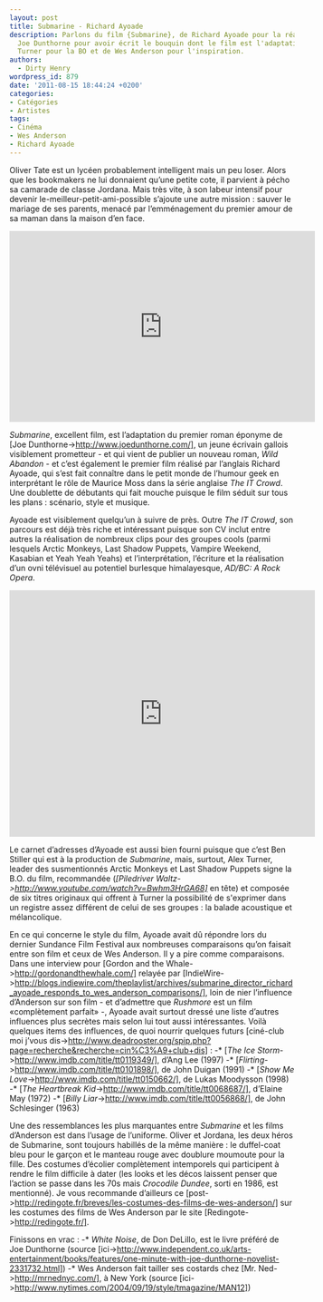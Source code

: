 ```yaml
---
layout: post
title: Submarine - Richard Ayoade
description: Parlons du film {Submarine}, de Richard Ayoade pour la réalisation, de
  Joe Dunthorne pour avoir écrit le bouquin dont le film est l'adaptation, d'Alex
  Turner pour la BO et de Wes Anderson pour l'inspiration.
authors:
  - Dirty Henry
wordpress_id: 879
date: '2011-08-15 18:44:24 +0200'
categories:
- Catégories
- Artistes
tags:
- Cinéma
- Wes Anderson
- Richard Ayoade
---
```

Oliver Tate est un lycéen probablement intelligent mais un peu loser. Alors que les bookmakers ne lui donnaient qu’une petite cote, il parvient à pécho sa camarade de classe Jordana. Mais très vite, à son labeur intensif pour devenir le-meilleur-petit-ami-possible s’ajoute une autre mission : sauver le mariage de ses parents, menacé par l’emménagement du premier amour de sa maman dans la maison d’en face.

<iframe width="540" height="337" src="http://www.youtube.com/embed/4IVFfiv6wpY" frameborder="0" allowfullscreen></iframe>

*Submarine*, excellent film, est l’adaptation du premier roman éponyme de [Joe Dunthorne->http://www.joedunthorne.com/], un jeune écrivain gallois visiblement prometteur - et qui vient de publier un nouveau roman, *Wild Abandon* - et c’est également le premier film réalisé par l’anglais Richard Ayoade, qui s’est fait connaître dans le petit monde de l’humour geek en interprétant le rôle de Maurice Moss dans la série anglaise *The IT Crowd*. Une doublette de débutants qui fait mouche puisque le film séduit sur tous les plans : scénario, style et musique.

Ayoade est visiblement quelqu’un à suivre de près. Outre *The IT Crowd*, son parcours est déjà très riche et intéressant puisque son CV inclut entre autres la réalisation de nombreux clips pour des groupes cools (parmi lesquels Arctic Monkeys, Last Shadow Puppets, Vampire Weekend, Kasabian et Yeah Yeah Yeahs) et l’interprétation, l’écriture et la réalisation d’un ovni télévisuel au potentiel burlesque himalayesque, *AD/BC: A Rock Opera*.

<iframe width="540" height="435" src="http://www.youtube.com/embed/q37UomRayr0" frameborder="0" allowfullscreen></iframe>

Le carnet d’adresses d’Ayoade est aussi bien fourni puisque que c’est Ben Stiller qui est à la production de *Submarine*, mais, surtout, Alex Turner, leader des susmentionnés Arctic Monkeys et Last Shadow Puppets signe la B.O. du film, recommandée (*[Piledriver Waltz->http://www.youtube.com/watch?v=Bwhm3HrGA68]* en tête) et composée de six titres originaux qui offrent à Turner la possibilité de s'exprimer dans un registre assez différent de celui de ses groupes : la balade acoustique et mélancolique.

En ce qui concerne le style du film, Ayoade avait dû répondre lors du dernier Sundance Film Festival aux nombreuses comparaisons qu’on faisait entre son film et ceux de Wes Anderson. Il y a pire comme comparaisons. Dans une interview pour [Gordon and the Whale->http://gordonandthewhale.com/] relayée par [IndieWire->http://blogs.indiewire.com/theplaylist/archives/submarine_director_richard_ayoade_responds_to_wes_anderson_comparisons/], loin de nier l’influence d’Anderson sur son film - et d’admettre que *Rushmore* est un film «complètement parfait» -, Ayoade avait surtout dressé une liste d’autres influences plus secrètes mais selon lui tout aussi intéressantes. Voilà quelques items des influences, de quoi nourrir quelques futurs [ciné-club moi j’vous dis->http://www.deadrooster.org/spip.php?page=recherche&recherche=cin%C3%A9+club+dis] :
-* [*The Ice Storm*->http://www.imdb.com/title/tt0119349/], d’Ang Lee (1997)
-* [*Flirting*->http://www.imdb.com/title/tt0101898/], de John Duigan (1991)
-* [*Show Me Love*->http://www.imdb.com/title/tt0150662/], de Lukas Moodysson (1998)
-* [*The Heartbreak Kid*->http://www.imdb.com/title/tt0068687/], d’Elaine May (1972)
-* [*Billy Liar*->http://www.imdb.com/title/tt0056868/], de John Schlesinger (1963)

Une des ressemblances les plus marquantes entre *Submarine* et les films d’Anderson est dans l’usage de l’uniforme. Oliver et Jordana, les deux héros de Submarine, sont toujours habillés de la même manière : le duffel-coat bleu pour le garçon et le manteau rouge avec doublure moumoute pour la fille. Des costumes d’écolier complètement intemporels qui participent à rendre le film difficile à dater (les looks et les décos laissent penser que l’action se passe dans les 70s mais *Crocodile Dundee*, sorti en 1986, est mentionné). Je vous recommande d’ailleurs ce [post->http://redingote.fr/breves/les-costumes-des-films-de-wes-anderson/] sur les costumes des films de Wes Anderson par le site [Redingote->http://redingote.fr/].

Finissons en vrac :
-* *White Noise*, de Don DeLillo, est le livre préféré de Joe Dunthorne (source [ici->http://www.independent.co.uk/arts-entertainment/books/features/one-minute-with-joe-dunthorne-novelist-2331732.html])
-* Wes Anderson fait tailler ses costards chez [Mr. Ned->http://mrnednyc.com/], à New York (source [ici->http://www.nytimes.com/2004/09/19/style/tmagazine/MAN12])
